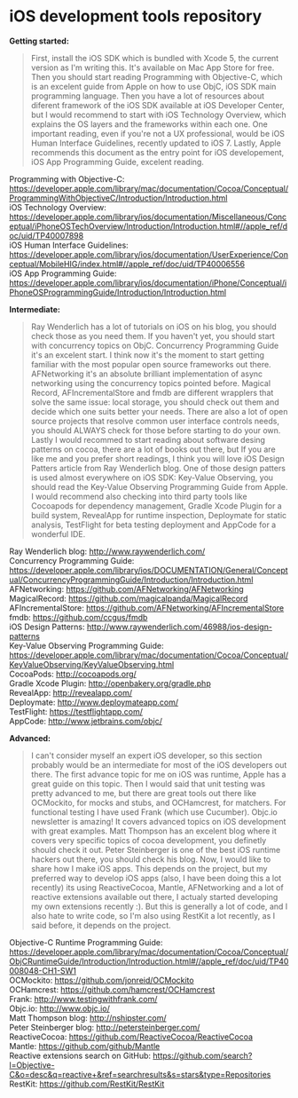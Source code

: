 iOS development tools repository
================================

__Getting started:__

> First, install the iOS SDK which is bundled with Xcode 5, the current version as I'm writing this. It's available on Mac App Store for free. Then you should start reading Programming with Objective-C, which is an excelent guide from Apple on how to use ObjC, iOS SDK main programming language. Then you have a lot of resources about diferent framework of the iOS SDK available at iOS Developer Center, but I would recommend to start with iOS Technology Overview, which explains the OS layers and the frameworks within each one. One important reading, even if you're not a UX professional, would be iOS Human Interface Guidelines, recently updated to iOS 7. Lastly, Apple recommends this document as the entry point for iOS developement, iOS App Programming Guide, excelent reading.  

Programming with Objective-C: https://developer.apple.com/library/mac/documentation/Cocoa/Conceptual/ProgrammingWithObjectiveC/Introduction/Introduction.html  
iOS Technology Overview: https://developer.apple.com/library/ios/documentation/Miscellaneous/Conceptual/iPhoneOSTechOverview/Introduction/Introduction.html#//apple_ref/doc/uid/TP40007898  
iOS Human Interface Guidelines: https://developer.apple.com/library/ios/documentation/UserExperience/Conceptual/MobileHIG/index.html#//apple_ref/doc/uid/TP40006556  
iOS App Programming Guide: https://developer.apple.com/library/ios/documentation/iPhone/Conceptual/iPhoneOSProgrammingGuide/Introduction/Introduction.html  

__Intermediate:__

> Ray Wenderlich has a lot of tutorials on iOS on his blog, you should check those as you need them. If you haven't yet, you should start with concurrency topics on ObjC. Concurrency Programming Guide it's an excelent start. I think now it's the moment to start getting familiar with the most popular open source frameworks out there. AFNetworking it's an absolute brilliant implementation of async networking using the concurrency topics pointed before. Magical Record, AFIncrementalStore and fmdb are different wrapplers that solve the same issue: local storage, you should check out them and decide which one suits better your needs. There are also a lot of open source projects that resolve common user interface controls needs, you should ALWAYS check for those before starting to do your own. Lastly I would recommed to start reading about software desing patterns on cocoa, there are a lot of books out there, but If you are like me and you prefer short readings, I think you will love iOS Design Patters article from Ray Wenderlich blog. One of those design patters is used almost everywhere on iOS SDK: Key-Value Observing, you should read the Key-Value Observing Programming Guide from Apple. I would recommend also checking into third party tools like Cocoapods for dependency management, Gradle Xcode Plugin for a build system, RevealApp for runtime inspection, Deploymate for static analysis, TestFlight for beta testing deployment and AppCode for a wonderful IDE.  

Ray Wenderlich blog: http://www.raywenderlich.com/  
Concurrency Programming Guide: https://developer.apple.com/library/ios/DOCUMENTATION/General/Conceptual/ConcurrencyProgrammingGuide/Introduction/Introduction.html  
AFNetworking: https://github.com/AFNetworking/AFNetworking  
MagicalRecord: https://github.com/magicalpanda/MagicalRecord    
AFIncrementalStore: https://github.com/AFNetworking/AFIncrementalStore    
fmdb: https://github.com/ccgus/fmdb  
iOS Design Patterns: http://www.raywenderlich.com/46988/ios-design-patterns  
Key-Value Observing Programming Guide: https://developer.apple.com/library/mac/documentation/Cocoa/Conceptual/KeyValueObserving/KeyValueObserving.html  
CocoaPods: http://cocoapods.org/  
Gradle Xcode Plugin: http://openbakery.org/gradle.php  
RevealApp: http://revealapp.com/  
Deploymate: http://www.deploymateapp.com/  
TestFlight: https://testflightapp.com/  
AppCode: http://www.jetbrains.com/objc/  

__Advanced:__

> I can't consider myself an expert iOS developer, so this section probably would be an intermediate for most of the iOS developers out there. The first advance topic for me on iOS was runtime, Apple has a great guide on this topic. Then I would said that unit testing was pretty advanced to me, but there are great tools out there like OCMockito, for mocks and stubs, and OCHamcrest, for matchers. For functional testing I have used Frank (which use Cucumber). Objc.io newsletter is amazing! It covers advanced topics on iOS development with great examples. Matt Thompson has an excelent blog where it covers very specific topics of cocoa development, you definetly should check it out. Peter Steinberger is one of the best iOS runtime hackers out there, you should check his blog. Now, I would like to share how I make iOS apps. This depends on the project, but my preferred way to develop iOS apps (also, I have been doing this a lot recently) its using ReactiveCocoa, Mantle, AFNetworking and a lot of reactive extensions available out there, I actualy started developing my own extensions recently :). But this is generally a lot of code, and I also hate to write code, so I'm also using RestKit a lot recently, as I said before, it depends on the project.  

Objective-C Runtime Programming Guide: https://developer.apple.com/library/mac/documentation/Cocoa/Conceptual/ObjCRuntimeGuide/Introduction/Introduction.html#//apple_ref/doc/uid/TP40008048-CH1-SW1  
OCMockito: https://github.com/jonreid/OCMockito  
OCHamcrest: https://github.com/hamcrest/OCHamcrest  
Frank: http://www.testingwithfrank.com/  
Objc.io: http://www.objc.io/  
Matt Thompson blog: http://nshipster.com/  
Peter Steinberger blog: http://petersteinberger.com/  
ReactiveCocoa: https://github.com/ReactiveCocoa/ReactiveCocoa  
Mantle: https://github.com/github/Mantle  
Reactive extensions search on GitHub: https://github.com/search?l=Objective-C&o=desc&q=reactive+&ref=searchresults&s=stars&type=Repositories  
RestKit: https://github.com/RestKit/RestKit 
